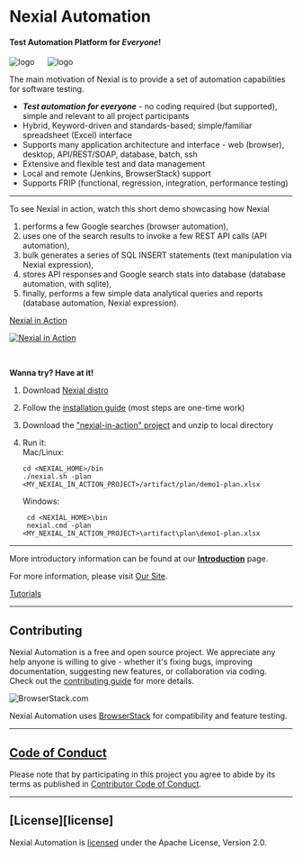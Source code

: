 # Nexial Automation

#### Test Automation Platform for _Everyone_!<br/>
![logo](https://nexiality.github.io/documentation/image/logo-x.png)
&nbsp;&nbsp;&nbsp;&nbsp;
![logo](https://nexiality.github.io/documentation/image/nexial-caption.png)

The main motivation of Nexial is to provide a set of automation capabilities for software testing.  

- ***Test automation for everyone*** - no coding required (but supported), simple and 
  relevant to all project participants
- Hybrid, Keyword-driven and standards-based; simple/familiar spreadsheet (Excel) interface
- Supports many application architecture and interface - web (browser), desktop, API/REST/SOAP, database, batch, ssh
- Extensive and flexible test and data management
- Local and remote (Jenkins, BrowserStack) support
- Supports FRIP (functional, regression, integration, performance testing)

---

To see Nexial in action, watch this short demo showcasing how Nexial 
1. performs a few Google searches (browser automation), 
2. uses one of the search results to invoke a few REST API calls (API automation),
3. bulk generates a series of SQL INSERT statements (text manipulation via Nexial expression),
4. stores API responses and Google search stats into database (database automation, with sqlite),
5. finally, performs a few simple data analytical queries and reports (database automation, Nexial expression). 

[Nexial in Action](https://www.youtube.com/watch?v=b372XikN1YU&cc_lang_pref=en&cc_load_policy=1)

[![Nexial in Action](https://nexiality.github.io/documentation/image/nexial-in-action-youtube-preview.png)](https://www.youtube.com/watch?v=b372XikN1YU&cc_lang_pref=en&cc_load_policy=1)

<br/>

**Wanna try? Have at it!**
1. Download [Nexial distro](https://github.com/nexiality/nexial-core/releases)
2. Follow the [installation guide](https://nexiality.github.io/documentation/userguide/InstallingNexial) (most steps are one-time work)
3. Download the ["nexial-in-action" project](https://nexiality.github.io/documentation/nexial-in-action.zip) and unzip to local directory
4. Run it:<br/>
   Mac/Linux:
	```
	cd <NEXIAL_HOME>/bin
	./nexial.sh -plan <MY_NEXIAL_IN_ACTION_PROJECT>/artifact/plan/demo1-plan.xlsx
	```
	
   Windows:
   ```
	cd <NEXIAL_HOME>\bin
	nexial.cmd -plan <MY_NEXIAL_IN_ACTION_PROJECT>\artifact\plan\demo1-plan.xlsx
   ```

---

More introductory information can be found at our 
**[Introduction](https://nexiality.github.io/documentation/userguide/IntroductionAndFAQ)** page.

For more information, please visit [Our Site](https://nexiality.github.io/documentation/).

[Tutorials](https://nexiality.github.io/tutorials/)

---

## Contributing

Nexial Automation is a free and open source project.  We appreciate any help anyone is willing to give - whether it's 
fixing bugs, improving documentation, suggesting new features, or collaboration via coding. Check out the 
[contributing guide](.github/CONTRIBUTING.md) for more details.

![BrowserStack.com](https://nexiality.github.io/documentation/image/browserstack/Browserstack-logo-small.png)

Nexial Automation uses [BrowserStack](http://browserstack.com) for compatibility and feature testing.

---

## [Code of Conduct](.github/CODE_OF_CONDUCT.md)

Please note that by participating in this project you agree to abide by its terms as published in 
[Contributor Code of Conduct](.github/CODE_OF_CONDUCT.md).

---

## [License][license]

Nexial Automation is [licensed](LICENSE) under the Apache License, Version 2.0.
